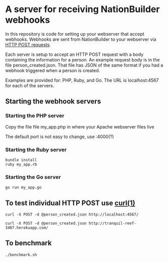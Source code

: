 
# A server for receiving NationBuilder webhooks

In this repository is code for setting up your webserver that accept webhooks. Webhooks are sent 
from NationBuilder to your webserver via [HTTP POST requests](http://en.wikipedia.org/wiki/POST_(HTTP)).

Each server is setup to accept an HTTP POST request with a body  containing the information for a person. An example request body is in the file person_created.json.  That file has JSON of the same format if you had a webhook triggered when a person is created.

Examples are provided for: PHP, Ruby, and Go.
The URL is localhost:4567 for each of the servers.

## Starting the webhook servers

### Starting the PHP server
Copy the file file my_app.php in where your Apache webserver files live

The default port is not easy to change, use :4000(?)

### Starting the Ruby server
```
bundle install
ruby my_app.rb
```

### Starting the Go server
```
go run my_app.go
```

## To test individual HTTP POST use [curl(1)](http://en.wikipedia.org/wiki/CURL)

```
curl -X POST -d @person_created.json http://localhost:4567/

curl -X POST -d @person_created.json http://tranquil-reef-3487.herokuapp.com/
```

## To benchmark
```
./benchmark.sh
```
